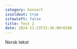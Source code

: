 ```yaml
---
category: konsert
issoldout: true
isfewleft: false
title: Test 2
date: 2024-11-23T15:36:00+0100
---
```

Norsk tekst
